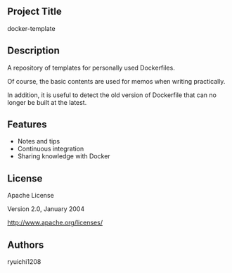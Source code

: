 ## Project Title
docker-template

## Description

A repository of templates for personally used Dockerfiles.

Of course, the basic contents are used for memos when writing practically.

In addition, it is useful to detect the old version of Dockerfile that can no longer be built at the latest.

## Features

* Notes and tips
* Continuous integration
* Sharing knowledge with Docker

## License
Apache License

Version 2.0, January 2004

http://www.apache.org/licenses/

## Authors
ryuichi1208
